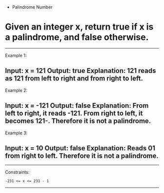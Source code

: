 * Palindrome Number

# Given an integer x, return true if x is a palindrome, and false otherwise.

---

Example 1:

Input: x = 121
Output: true
Explanation: 121 reads as 121 from left to right and from right to left.
---
Example 2:

Input: x = -121
Output: false
Explanation: From left to right, it reads -121. From right to left, it becomes 121-. Therefore it is not a palindrome.
---
Example 3:

Input: x = 10
Output: false
Explanation: Reads 01 from right to left. Therefore it is not a palindrome.
---
 
---
Constraints:

    -231 <= x <= 231 - 1
---

